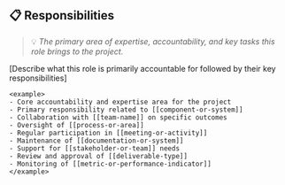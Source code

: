 ## 📋 Responsibilities
> 💡 *The primary area of expertise, accountability, and key tasks this role brings to the project.*

[Describe what this role is primarily accountable for followed by their key responsibilities]

```
<example>
- Core accountability and expertise area for the project
- Primary responsibility related to [[component-or-system]]
- Collaboration with [[team-name]] on specific outcomes
- Oversight of [[process-or-area]]
- Regular participation in [[meeting-or-activity]]
- Maintenance of [[documentation-or-system]]
- Support for [[stakeholder-or-team]] needs
- Review and approval of [[deliverable-type]]
- Monitoring of [[metric-or-performance-indicator]]
</example>
```